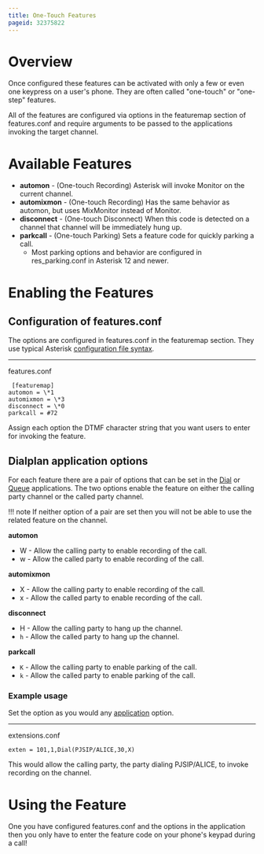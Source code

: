 ```yaml
---
title: One-Touch Features
pageid: 32375822
---
```


Overview
========

Once configured these features can be activated with only a few or even one keypress on a user's phone. They are often called "one-touch" or "one-step" features.

All of the features are configured via options in the featuremap section of features.conf and require arguments to be passed to the applications invoking the target channel.

Available Features
==================

* **automon** - (One-touch Recording) Asterisk will invoke Monitor on the current channel.
* **automixmon** - (One-touch Recording) Has the same behavior as automon, but uses MixMonitor instead of Monitor.
* **disconnect** - (One-touch Disconnect) When this code is detected on a channel that channel will be immediately hung up.
* **parkcall** - (One-touch Parking) Sets a feature code for quickly parking a call.
	+ Most parking options and behavior are configured in res_parking.conf in Asterisk 12 and newer.

Enabling the Features
=====================

Configuration of features.conf
------------------------------

The options are configured in features.conf in the featuremap section. They use typical Asterisk [configuration file syntax](/Fundamentals/Asterisk-Configuration/Asterisk-Configuration-Files/Config-File-Format).




---

  
features.conf  

```
 [featuremap]
automon = \*1
automixmon = \*3
disconnect = \*0
parkcall = #72

```

Assign each option the DTMF character string that you want users to enter for invoking the feature.

Dialplan application options
----------------------------

For each feature there are a pair of options that can be set in the [Dial](/latest_api/API_Documentation/Dialplan_Applications/Dial) or [Queue](/latest_api/API_Documentation/Dialplan_Applications/Queue) applications. The two options enable the feature on either the calling party channel or the called party channel.




!!! note 
    If neither option of a pair are set then you will not be able to use the related feature on the channel.

      
[//]: # (end-note)



**automon**

* W - Allow the calling party to enable recording of the call.
* w - Allow the called party to enable recording of the call.

**automixmon**

* X - Allow the calling party to enable recording of the call.
* x - Allow the called party to enable recording of the call.

**disconnect**

* H - Allow the calling party to hang up the channel.
* `h` - Allow the called party to hang up the channel.

**parkcall**

* `K` - Allow the calling party to enable parking of the call.
* `k` - Allow the called party to enable parking of the call.

### Example usage

Set the option as you would any [application](/Configuration/Applications) option.




---

  
extensions.conf  

```
exten = 101,1,Dial(PJSIP/ALICE,30,X)

```

This would allow the calling party, the party dialing PJSIP/ALICE, to invoke recording on the channel.

Using the Feature
=================

One you have configured features.conf and the options in the application then you only have to enter the feature code on your phone's keypad during a call!

